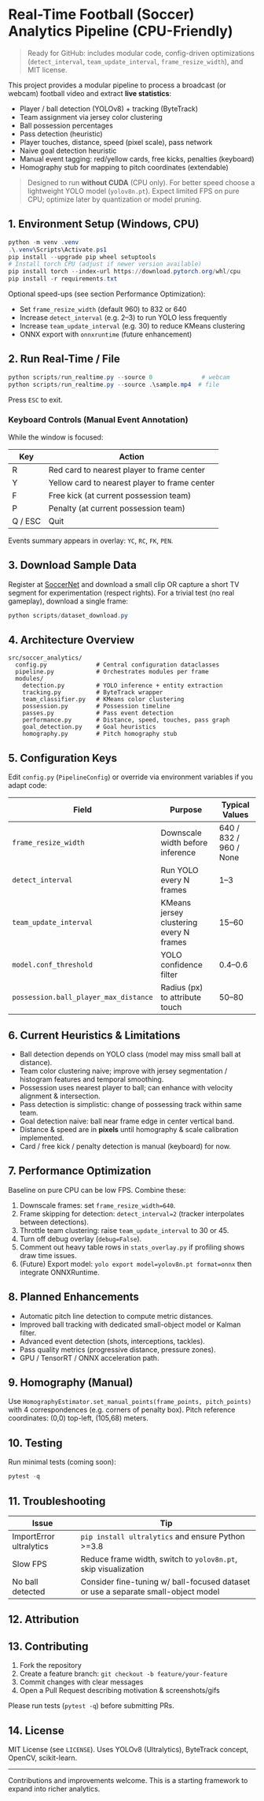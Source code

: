 # Real-Time Football (Soccer) Analytics Pipeline (CPU-Friendly)

> Ready for GitHub: includes modular code, config-driven optimizations (`detect_interval`, `team_update_interval`, `frame_resize_width`), and MIT license.

This project provides a modular pipeline to process a broadcast (or webcam) football video and extract **live statistics**:

- Player / ball detection (YOLOv8) + tracking (ByteTrack)
- Team assignment via jersey color clustering
- Ball possession percentages
- Pass detection (heuristic)
- Player touches, distance, speed (pixel scale), pass network
- Naive goal detection heuristic
- Manual event tagging: red/yellow cards, free kicks, penalties (keyboard)
- Homography stub for mapping to pitch coordinates (extendable)

> Designed to run **without CUDA** (CPU only). For better speed choose a lightweight YOLO model (`yolov8n.pt`). Expect limited FPS on pure CPU; optimize later by quantization or model pruning.

## 1. Environment Setup (Windows, CPU)

```powershell
python -m venv .venv
.\.venv\Scripts\Activate.ps1
pip install --upgrade pip wheel setuptools
# Install torch CPU (adjust if newer version available)
pip install torch --index-url https://download.pytorch.org/whl/cpu
pip install -r requirements.txt
```

Optional speed-ups (see section Performance Optimization):
- Set `frame_resize_width` (default 960) to 832 or 640
- Increase `detect_interval` (e.g. 2–3) to run YOLO less frequently
- Increase `team_update_interval` (e.g. 30) to reduce KMeans clustering
- ONNX export with `onnxruntime` (future enhancement)

## 2. Run Real-Time / File

```powershell
python scripts/run_realtime.py --source 0              # webcam
python scripts/run_realtime.py --source .\sample.mp4  # file
```

Press `ESC` to exit.

### Keyboard Controls (Manual Event Annotation)
While the window is focused:

| Key | Action |
|-----|--------|
| R   | Red card to nearest player to frame center |
| Y   | Yellow card to nearest player to frame center |
| F   | Free kick (at current possession team) |
| P   | Penalty (at current possession team) |
| Q / ESC | Quit |

Events summary appears in overlay: `YC`, `RC`, `FK`, `PEN`.

## 3. Download Sample Data

Register at [SoccerNet](https://www.soccer-net.org/) and download a small clip OR capture a short TV segment for experimentation (respect rights). For a trivial test (no real gameplay), download a single frame:

```powershell
python scripts/dataset_download.py
```

## 4. Architecture Overview

```
src/soccer_analytics/
  config.py              # Central configuration dataclasses
  pipeline.py            # Orchestrates modules per frame
  modules/
    detection.py         # YOLO inference + entity extraction
    tracking.py          # ByteTrack wrapper
    team_classifier.py   # KMeans color clustering
    possession.py        # Possession timeline
    passes.py            # Pass event detection
    performance.py       # Distance, speed, touches, pass graph
    goal_detection.py    # Goal heuristics
    homography.py        # Pitch homography stub
```

## 5. Configuration Keys

Edit `config.py` (`PipelineConfig`) or override via environment variables if you adapt code:

| Field | Purpose | Typical Values |
|-------|---------|---------------|
| `frame_resize_width` | Downscale width before inference | 640 / 832 / 960 / None |
| `detect_interval` | Run YOLO every N frames | 1–3 |
| `team_update_interval` | KMeans jersey clustering every N frames | 15–60 |
| `model.conf_threshold` | YOLO confidence filter | 0.4–0.6 |
| `possession.ball_player_max_distance` | Radius (px) to attribute touch | 50–80 |

## 6. Current Heuristics & Limitations
- Ball detection depends on YOLO class (model may miss small ball at distance).
- Team color clustering naive; improve with jersey segmentation / histogram features and temporal smoothing.
- Possession uses nearest player to ball; can enhance with velocity alignment & intersection.
- Pass detection is simplistic: change of possessing track within same team.
- Goal detection naive: ball near frame edge in center vertical band.
- Distance & speed are in **pixels** until homography & scale calibration implemented.
- Card / free kick / penalty detection is manual (keyboard) for now.

## 7. Performance Optimization

Baseline on pure CPU can be low FPS. Combine these:

1. Downscale frames: set `frame_resize_width=640`.
2. Frame skipping for detection: `detect_interval=2` (tracker interpolates between detections).
3. Throttle team clustering: raise `team_update_interval` to 30 or 45.
4. Turn off debug overlay (`debug=False`).
5. Comment out heavy table rows in `stats_overlay.py` if profiling shows draw time issues.
6. (Future) Export model: `yolo export model=yolov8n.pt format=onnx` then integrate ONNXRuntime.

## 8. Planned Enhancements
- Automatic pitch line detection to compute metric distances.
- Improved ball tracking with dedicated small-object model or Kalman filter.
- Advanced event detection (shots, interceptions, tackles).
- Pass quality metrics (progressive distance, pressure zones).
- GPU / TensorRT / ONNX acceleration path.

## 9. Homography (Manual)
Use `HomographyEstimator.set_manual_points(frame_points, pitch_points)` with 4 correspondences (e.g. corners of penalty box). Pitch reference coordinates: (0,0) top-left, (105,68) meters.

## 10. Testing
Run minimal tests (coming soon):
```powershell
pytest -q
```

## 11. Troubleshooting
| Issue | Tip |
|-------|-----|
| ImportError ultralytics | `pip install ultralytics` and ensure Python >=3.8 |
| Slow FPS | Reduce frame width, switch to `yolov8n.pt`, skip visualization |
| No ball detected | Consider fine-tuning w/ ball-focused dataset or use a separate small-object model |

## 12. Attribution

## 13. Contributing

1. Fork the repository
2. Create a feature branch: `git checkout -b feature/your-feature`
3. Commit changes with clear messages
4. Open a Pull Request describing motivation & screenshots/gifs

Please run tests (`pytest -q`) before submitting PRs.

## 14. License

MIT License (see `LICENSE`).
Uses YOLOv8 (Ultralytics), ByteTrack concept, OpenCV, scikit-learn.

---
Contributions and improvements welcome. This is a starting framework to expand into richer analytics.
